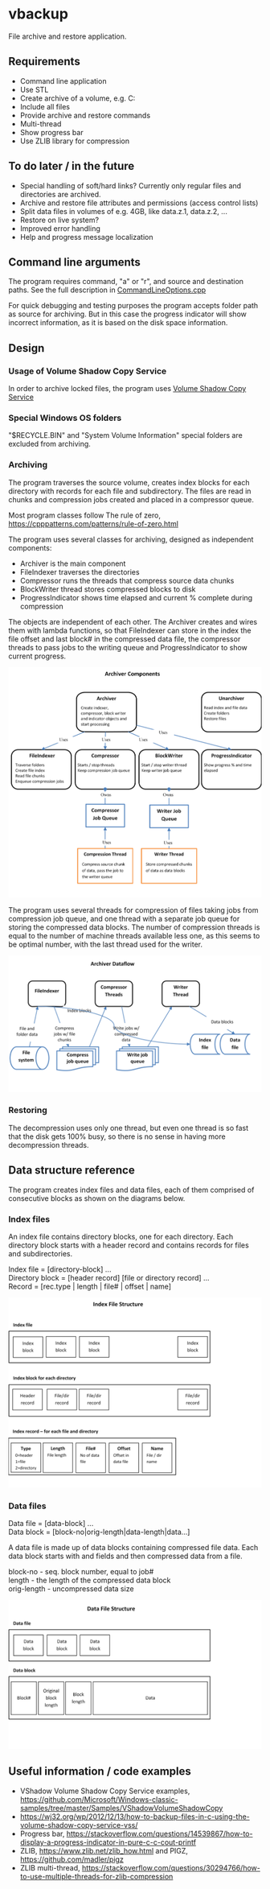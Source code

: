 # vbackup
File archive and restore application.

## Requirements
* Command line application
* Use STL
* Create archive of a volume, e.g. C:
* Include all files
* Provide archive and restore commands
* Multi-thread
* Show progress bar
* Use ZLIB library for compression

## To do later / in the future
* Special handling of soft/hard links? Currently only regular files and directories are archived.
* Archive and restore file attributes and permissions (access control lists)
* Split data files in volumes of e.g. 4GB, like data.z.1, data.z.2, ...
* Restore on live system?
* Improved error handling
* Help and progress message localization

## Command line arguments
The program requires command, "a" or "r", and source and destination paths.
See the full description in [CommandLineOptions.cpp](./src/CommandLineOptions.cpp)

For quick debugging and testing purposes the program accepts folder path as 
source for archiving. But in this case the progress indicator will show incorrect 
information, as it is based on the disk space information.

## Design

### Usage of Volume Shadow Copy Service

In order to archive locked files, the program uses
[Volume Shadow Copy Service](https://docs.microsoft.com/en-us/windows/desktop/vss/volume-shadow-copy-service-portal)

### Special Windows OS folders

 "$RECYCLE.BIN" and "System Volume Information" special folders are excluded from archiving.

### Archiving

The program traverses the source volume, creates index blocks for each directory 
with records for each file and subdirectory. The files are read in chunks and 
compression jobs created and placed in a compressor queue.

Most program classes follow The rule of zero, https://cpppatterns.com/patterns/rule-of-zero.html

The program uses several classes for archiving, designed as independent components:
* Archiver is the main component
* FileIndexer traverses the directories
* Compressor runs the threads that compress source data chunks
* BlockWriter thread stores compressed blocks to disk
* ProgressIndicator shows time elapsed and current % complete during compression

The objects are independent of each other. The Archiver creates and wires them
with lambda functions, so that FileIndexer can store in the index the file 
offset and last block# in the compressed data file, the compressor threads to
pass jobs to the writing queue and ProgressIndicator to show current progress.

![Components](./docs/component-diagram.png)

The program uses several threads for compression of files taking jobs from compression 
job queue, and one thread with a separate job queue for storing the compressed data blocks. 
The number of compression threads is equal to the number of machine threads available 
less one, as this seems to be optimal number, with the last thread used for the writer.

![Data flow](./docs/dataflow-diagram.png)

### Restoring

The decompression uses only one thread, but even one thread is so fast that the disk 
gets 100% busy, so there is no sense in having more decompression threads.

## Data structure reference
The program creates index files and data files, each of them comprised of consecutive blocks
as shown on the diagrams below.

### Index files
An index file contains directory blocks, one for each directory. Each directory block 
starts with a header record and contains records for files and subdirectories.

Index file = [directory-block] ...  
Directory block = [header record] [file or directory record] ...  
Record = [rec.type | length | file# | offset | name]

![Index file](./docs/index-file-structure.png)

### Data files

Data file = [data-block] ...  
Data block = [block-no|orig-length|data-length|data...]  

A data file is made up of data blocks containing compressed file data. Each data block 
starts with <block-no> and <data-length> fields and then compressed data from a file.  
  
block-no - seq. block number, equal to job#  
length - the length of the compressed data block  
orig-length - uncompressed data size  

![Data file](./docs/data-file-structure.png)

## Useful information / code examples

* VShadow Volume Shadow Copy Service examples, https://github.com/Microsoft/Windows-classic-samples/tree/master/Samples/VShadowVolumeShadowCopy
* https://wj32.org/wp/2012/12/13/how-to-backup-files-in-c-using-the-volume-shadow-copy-service-vss/
* Progress bar, https://stackoverflow.com/questions/14539867/how-to-display-a-progress-indicator-in-pure-c-c-cout-printf
* ZLIB, https://www.zlib.net/zlib_how.html and PIGZ, https://github.com/madler/pigz
* ZLIB multi-thread, https://stackoverflow.com/questions/30294766/how-to-use-multiple-threads-for-zlib-compression

